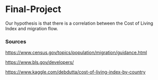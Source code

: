 # Final-Project
Our hypothesis is that there is a correlation between the Cost of Living Index and migration flow.


### Sources
https://www.census.gov/topics/population/migration/guidance.html

https://www.bls.gov/developers/

https://www.kaggle.com/debdutta/cost-of-living-index-by-country
